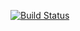 [![Build Status](https://travis-ci.org/fxbox/users.svg?branch=master)](https://travis-ci.org/fxbox/users)
